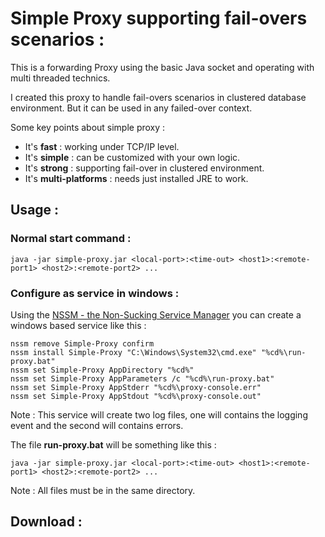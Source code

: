 # Simple Proxy supporting fail-overs scenarios :
This is a forwarding Proxy using the basic Java socket and operating with multi threaded technics.

I created this proxy to handle fail-overs scenarios in clustered database environment. But it can be used in any failed-over context.

Some key points about simple proxy :

- It's **fast** : working under TCP/IP level.
- It's **simple** : can be customized with your own logic.
- It's **strong** : supporting fail-over in clustered environment.
- It's **multi-platforms** : needs just installed JRE to work.

## Usage :

### Normal start command :
```
java -jar simple-proxy.jar <local-port>:<time-out> <host1>:<remote-port1> <host2>:<remote-port2> ...
```

### Configure as service in windows :
Using the [NSSM - the Non-Sucking Service Manager](https://nssm.cc/) you can create a windows based service like this :
```
nssm remove Simple-Proxy confirm
nssm install Simple-Proxy "C:\Windows\System32\cmd.exe" "%cd%\run-proxy.bat"
nssm set Simple-Proxy AppDirectory "%cd%"
nssm set Simple-Proxy AppParameters /c "%cd%\run-proxy.bat"
nssm set Simple-Proxy AppStderr "%cd%\proxy-console.err"
nssm set Simple-Proxy AppStdout "%cd%\proxy-console.out"
```
Note : This service will create two log files, one will contains the logging event and the second will contains errors.

The file **run-proxy.bat** will be something like this :
```
java -jar simple-proxy.jar <local-port>:<time-out> <host1>:<remote-port1> <host2>:<remote-port2> ...
```

Note : All files must be in the same directory.

## Download :

